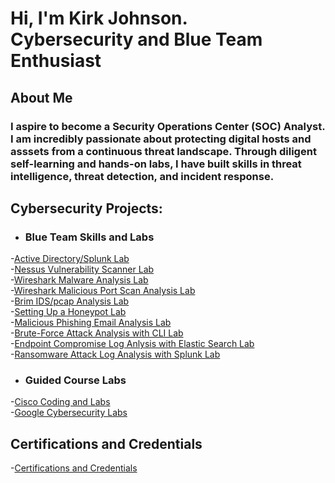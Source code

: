 <h1>Hi, I'm Kirk Johnson. <br/> <a >Cybersecurity and Blue Team Enthusiast</a>
<h2>About Me</h2>
 
<h3>I aspire to become a Security Operations Center (SOC) Analyst. I am incredibly passionate about protecting digital hosts and asssets from a continuous threat landscape. Through diligent self-learning and hands-on labs, I have built skills in threat intelligence, threat detection, and incident response.</b>
 
<h2> Cybersecurity Projects:</h2>




- <h3>Blue Team Skills and Labs</b>
-[Active Directory/Splunk Lab](https://github.com/KirkDJohnson/Active-Directory)<br/>
-[Nessus Vulnerability Scanner Lab](https://github.com/KirkDJohnson/Nesses-Vulnerability-Lab)<br/>
-[Wireshark Malware Analysis Lab](https://github.com/KirkDJohnson/Wireshark)<br/>
-[Wireshark Malicious Port Scan Analysis Lab](https://github.com/KirkDJohnson/Network-Scan-pcap-Lab)<br/>
-[Brim IDS/pcap Analysis Lab](https://github.com/KirkDJohnson/Brim-IDS-Analysis-Lab)<br/>
-[Setting Up a Honeypot Lab](https://github.com/KirkDJohnson/Honey-Pot-Lab)<br/>
-[Malicious Phishing Email Analysis Lab](https://github.com/KirkDJohnson/Phishing-Analysis)<br/>
-[Brute-Force Attack Analysis with CLI Lab](https://github.com/KirkDJohnson/SSH-Brute-Force-Log-Analysis-Lab)<br/>
-[Endpoint Compromise Log Anlysis with Elastic Search Lab](https://github.com/KirkDJohnson/ELK-Log-Analysis-Lab)<br/>
-[Ransomware Attack Log Analysis with Splunk Lab](https://github.com/KirkDJohnson/Splunk-Ransomware-Analysis)<br/>

- <h3>Guided Course Labs</b>
-[Cisco Coding and Labs](https://github.com/KirkDJohnson/Cisco-Cybersecurity)<br/>
-[Google Cybersecurity Labs](https://github.com/KirkDJohnson/Google-Cybersecurity-Labs)


<h2>Certifications and Credentials</h2>
 
-[Certifications and Credentials](https://github.com/KirkDJohnson/Certifications-and-Credentials/tree/main)  



[linkedin]: https://linkedin.com

<!--
**KirkDJohnson/KirkDJohnson** is a ✨ _special_ ✨ repository because its `README.md` (this file) appears on your GitHub profile.

Here are some ideas to get you started:

- 🔭 I’m currently working on ...
- 🌱 I’m currently learning ...
- 👯 I’m looking to collaborate on ...
- 🤔 I’m looking for help with ...
- 💬 Ask me about ...
- 📫 How to reach me: ...
- 😄 Pronouns: ...
- ⚡ Fun fact: ...
-->
